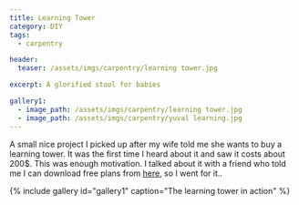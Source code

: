 ```yaml
---
title: Learning Tower
category: DIY
tags:
  - carpentry

header:
  teaser: /assets/imgs/carpentry/learning tower.jpg

excerpt: A glorified stool for babies

gallery1:
  - image_path: /assets/imgs/carpentry/learning tower.jpg
  - image_path: /assets/imgs/carpentry/yuval learning.jpg
---
```


A small nice project I picked up after my wife told me she wants to buy a learning tower.
It was the first time I heard about it and saw it costs about 200$. This was enough motivation.
I talked about it with a friend who told me I can download free plans from [here](https://omanuthaetz.co.il/%D7%9E%D7%92%D7%93%D7%9C-%D7%9C%D7%9E%D7%99%D7%93%D7%94-%D7%9E%D7%AA%D7%A7%D7%A4%D7%9C/), so I went for it..

{% include gallery id="gallery1" caption="The learning tower in action" %}
